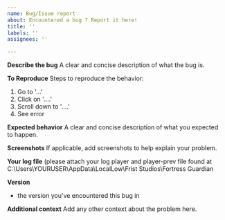 ```yaml
---
name: Bug/Issue report
about: Encountered a bug ? Report it here!
title: ''
labels: ''
assignees: ''

---
```


**Describe the bug**
A clear and concise description of what the bug is.

**To Reproduce**
Steps to reproduce the behavior:
1. Go to '...'
2. Click on '....'
3. Scroll down to '....'
4. See error

**Expected behavior**
A clear and concise description of what you expected to happen.

**Screenshots**
If applicable, add screenshots to help explain your problem.

**Your log file**
(please attach your log player and player-prev file found at C:\Users\YOURUSER\AppData\LocalLow\Frist Studios\Fortress Guardian

**Version**
- the version you've encountered this bug in 

**Additional context**
Add any other context about the problem here.
